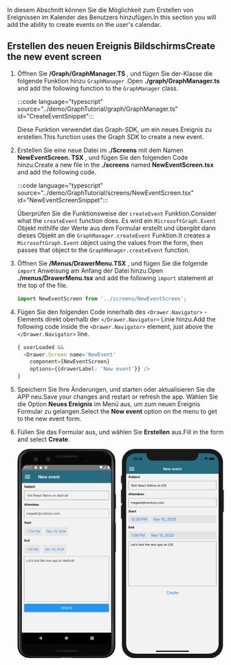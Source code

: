 <!-- markdownlint-disable MD002 MD041 -->

<span data-ttu-id="f6ddd-101">In diesem Abschnitt können Sie die Möglichkeit zum Erstellen von Ereignissen im Kalender des Benutzers hinzufügen.</span><span class="sxs-lookup"><span data-stu-id="f6ddd-101">In this section you will add the ability to create events on the user's calendar.</span></span>

## <a name="create-the-new-event-screen"></a><span data-ttu-id="f6ddd-102">Erstellen des neuen Ereignis Bildschirms</span><span class="sxs-lookup"><span data-stu-id="f6ddd-102">Create the new event screen</span></span>

1. <span data-ttu-id="f6ddd-103">Öffnen Sie **/Graph/GraphManager.TS** , und fügen Sie der-Klasse die folgende Funktion hinzu `GraphManager` .</span><span class="sxs-lookup"><span data-stu-id="f6ddd-103">Open **./graph/GraphManager.ts** and add the following function to the `GraphManager` class.</span></span>

    :::code language="typescript" source="../demo/GraphTutorial/graph/GraphManager.ts" id="CreateEventSnippet":::

    <span data-ttu-id="f6ddd-104">Diese Funktion verwendet das Graph-SDK, um ein neues Ereignis zu erstellen.</span><span class="sxs-lookup"><span data-stu-id="f6ddd-104">This function uses the Graph SDK to create a new event.</span></span>

1. <span data-ttu-id="f6ddd-105">Erstellen Sie eine neue Datei im **./Screens** mit dem Namen **NewEventScreen. TSX** , und fügen Sie den folgenden Code hinzu.</span><span class="sxs-lookup"><span data-stu-id="f6ddd-105">Create a new file in the **./screens** named **NewEventScreen.tsx** and add the following code.</span></span>

    :::code language="typescript" source="../demo/GraphTutorial/screens/NewEventScreen.tsx" id="NewEventScreenSnippet":::

    <span data-ttu-id="f6ddd-106">Überprüfen Sie die Funktionsweise der `createEvent` Funktion.</span><span class="sxs-lookup"><span data-stu-id="f6ddd-106">Consider what the `createEvent` function does.</span></span> <span data-ttu-id="f6ddd-107">Es wird ein `MicrosoftGraph.Event` Objekt mithilfe der Werte aus dem Formular erstellt und übergibt dann dieses Objekt an die `GraphManager.createEvent` Funktion.</span><span class="sxs-lookup"><span data-stu-id="f6ddd-107">It creates a `MicrosoftGraph.Event` object using the values from the form, then passes that object to the `GraphManager.createEvent` function.</span></span>

1. <span data-ttu-id="f6ddd-108">Öffnen Sie **/Menus/DrawerMenu.TSX** , und fügen Sie die folgende `import` Anweisung am Anfang der Datei hinzu.</span><span class="sxs-lookup"><span data-stu-id="f6ddd-108">Open **./menus/DrawerMenu.tsx** and add the following `import` statement at the top of the file.</span></span>

    ```typescript
    import NewEventScreen from '../screens/NewEventScreen';
    ```

1. <span data-ttu-id="f6ddd-109">Fügen Sie den folgenden Code innerhalb des `<Drawer.Navigator>` -Elements direkt oberhalb der `</Drawer.Navigator>` Linie hinzu.</span><span class="sxs-lookup"><span data-stu-id="f6ddd-109">Add the following code inside the `<Drawer.Navigator>` element, just above the `</Drawer.Navigator>` line.</span></span>

    ```typescript
    { userLoaded &&
      <Drawer.Screen name='NewEvent'
        component={NewEventScreen}
        options={{drawerLabel: 'New event'}} />
    }
    ```

1. <span data-ttu-id="f6ddd-110">Speichern Sie Ihre Änderungen, und starten oder aktualisieren Sie die APP neu.</span><span class="sxs-lookup"><span data-stu-id="f6ddd-110">Save your changes and restart or refresh the app.</span></span> <span data-ttu-id="f6ddd-111">Wählen Sie die Option **Neues Ereignis** im Menü aus, um zum neuen Ereignis Formular zu gelangen.</span><span class="sxs-lookup"><span data-stu-id="f6ddd-111">Select the **New event** option on the menu to get to the new event form.</span></span>

1. <span data-ttu-id="f6ddd-112">Füllen Sie das Formular aus, und wählen Sie **Erstellen** aus.</span><span class="sxs-lookup"><span data-stu-id="f6ddd-112">Fill in the form and select **Create**.</span></span>

    ![Screenshot des neuen Ereignis Formulars](images/new-event-form.png)

